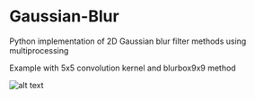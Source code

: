 # Gaussian-Blur

Python implementation of 2D Gaussian blur filter methods using multiprocessing

Example with 5x5 convolution kernel and blurbox9x9 method 

![alt text](https://github.com/yoyoberenguer/Gaussian-Blur/blob/master/Assets/Graphics/seychelles.jpg)

       
